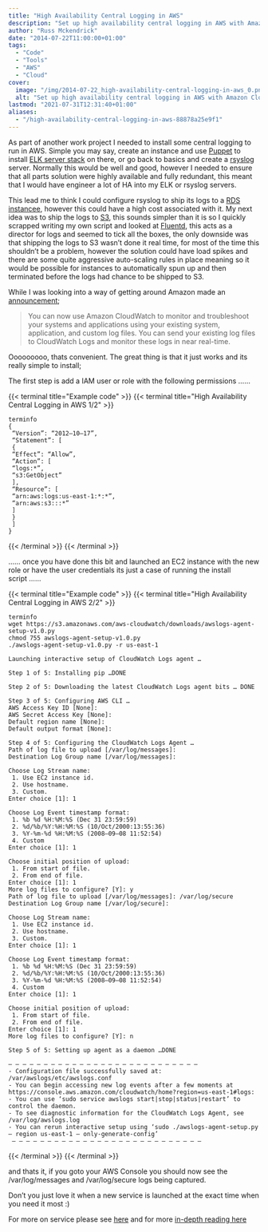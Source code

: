 ```yaml
---
title: "High Availability Central Logging in AWS"
description: "Set up high availability central logging in AWS with Amazon CloudWatch Logs. This guide covers installation, IAM permissions, and CloudWatch Logs agent setup."
author: "Russ Mckendrick"
date: "2014-07-22T11:00:00+01:00"
tags:
  - "Code"
  - "Tools"
  - "AWS"
  - "Cloud"
cover:
  image: "/img/2014-07-22_high-availability-central-logging-in-aws_0.png"
  alt: "Set up high availability central logging in AWS with Amazon CloudWatch Logs. This guide covers installation, IAM permissions, and CloudWatch Logs agent setup."
lastmod: "2021-07-31T12:31:40+01:00"
aliases:
  - "/high-availability-central-logging-in-aws-88878a25e9f1"
---
```


As part of another work project I needed to install some central logging to run in AWS. Simple you may say, create an instance and use [Puppet](/tags/#puppet) to install [ELK server stack](http://www.elasticsearch.org/overview/elkdownloads/) on there, or go back to basics and create a [rsyslog](http://www.rsyslog.com/) server. Normally this would be well and good, however I needed to ensure that all parts solution were highly available and fully redundant, this meant that I would have engineer a lot of HA into my ELK or rsyslog servers.

This lead me to think I could configure rsyslog to ship its logs to a [RDS instancee](http://aws.amazon.com/rds/), however this could have a high cost associated with it. My next idea was to ship the logs to [S3](http://aws.amazon.com/s3/), this sounds simpler than it is so I quickly scrapped writing my own script and looked at [Fluentd](http://fluentd.org/), this acts as a director for logs and seemed to tick all the boxes, the only downside was that shipping the logs to S3 wasn’t done it real time, for most of the time this shouldn’t be a problem, however the solution could have load spikes and there are some quite aggressive auto-scaling rules in place meaning so it would be possible for instances to automatically spun up and then terminated before the logs had chance to be shipped to S3.

While I was looking into a way of getting around Amazon made an [announcement](http://aws.amazon.com/about-aws/whats-new/2014/07/10/introducing-amazon-cloudwatch-logs/);

> You can now use Amazon CloudWatch to monitor and troubleshoot your systems and applications using your existing system, application, and custom log files. You can send your existing log files to CloudWatch Logs and monitor these logs in near real-time.

Ooooooooo, thats convenient. The great thing is that it just works and its really simple to install;

The first step is add a IAM user or role with the following permissions ……

{{< terminal title="Example code" >}}
{{< terminal title="High Availability Central Logging in AWS 1/2" >}}
```
terminfo
{
 “Version”: “2012–10–17”,
 “Statement”: [
 {
 “Effect”: “Allow”,
 “Action”: [
 “logs:*”,
 “s3:GetObject”
 ],
 “Resource”: [
 “arn:aws:logs:us-east-1:*:*”,
 “arn:aws:s3:::*”
 ]
 }
 ]
}
```
{{< /terminal >}}
{{< /terminal >}}

…… once you have done this bit and launched an EC2 instance with the new role or have the user credentials its just a case of running the install script ……

{{< terminal title="Example code" >}}
{{< terminal title="High Availability Central Logging in AWS 2/2" >}}
```
terminfo
wget https://s3.amazonaws.com/aws-cloudwatch/downloads/awslogs-agent-setup-v1.0.py
chmod 755 awslogs-agent-setup-v1.0.py
./awslogs-agent-setup-v1.0.py -r us-east-1

Launching interactive setup of CloudWatch Logs agent …

Step 1 of 5: Installing pip …DONE

Step 2 of 5: Downloading the latest CloudWatch Logs agent bits … DONE

Step 3 of 5: Configuring AWS CLI …
AWS Access Key ID [None]:
AWS Secret Access Key [None]:
Default region name [None]:
Default output format [None]:

Step 4 of 5: Configuring the CloudWatch Logs Agent …
Path of log file to upload [/var/log/messages]:
Destination Log Group name [/var/log/messages]:

Choose Log Stream name:
 1. Use EC2 instance id.
 2. Use hostname.
 3. Custom.
Enter choice [1]: 1

Choose Log Event timestamp format:
 1. %b %d %H:%M:%S (Dec 31 23:59:59)
 2. %d/%b/%Y:%H:%M:%S (10/Oct/2000:13:55:36)
 3. %Y-%m-%d %H:%M:%S (2008–09–08 11:52:54)
 4. Custom
Enter choice [1]: 1

Choose initial position of upload:
 1. From start of file.
 2. From end of file.
Enter choice [1]: 1
More log files to configure? [Y]: y
Path of log file to upload [/var/log/messages]: /var/log/secure
Destination Log Group name [/var/log/secure]:

Choose Log Stream name:
 1. Use EC2 instance id.
 2. Use hostname.
 3. Custom.
Enter choice [1]: 1

Choose Log Event timestamp format:
 1. %b %d %H:%M:%S (Dec 31 23:59:59)
 2. %d/%b/%Y:%H:%M:%S (10/Oct/2000:13:55:36)
 3. %Y-%m-%d %H:%M:%S (2008–09–08 11:52:54)
 4. Custom
Enter choice [1]: 1

Choose initial position of upload:
 1. From start of file.
 2. From end of file.
Enter choice [1]: 1
More log files to configure? [Y]: n

Step 5 of 5: Setting up agent as a daemon …DONE

— — — — — — — — — — — — — — — — — — — — — — — — — — — 
- Configuration file successfully saved at: /var/awslogs/etc/awslogs.conf
- You can begin accessing new log events after a few moments at https://console.aws.amazon.com/cloudwatch/home?region=us-east-1#logs:
- You can use ‘sudo service awslogs start|stop|status|restart’ to control the daemon.
- To see diagnostic information for the CloudWatch Logs Agent, see /var/log/awslogs.log
- You can rerun interactive setup using ‘sudo ./awslogs-agent-setup.py — region us-east-1 — only-generate-config’
 — — — — — — — — — — — — — — — — — — — — — — — — — — —
```
{{< /terminal >}}
{{< /terminal >}}

and thats it, if you goto your AWS Console you should now see the /var/log/messages and /var/log/secure logs being captured.

Don’t you just love it when a new service is launched at the exact time when you need it most :)

For more on service please see [here](https://aws.amazon.com/blogs/aws/cloudwatch-log-service/) and for more [in-depth reading here](http://docs.aws.amazon.com/AmazonCloudWatch/latest/DeveloperGuide/WhatIsCloudWatchLogs.html)
